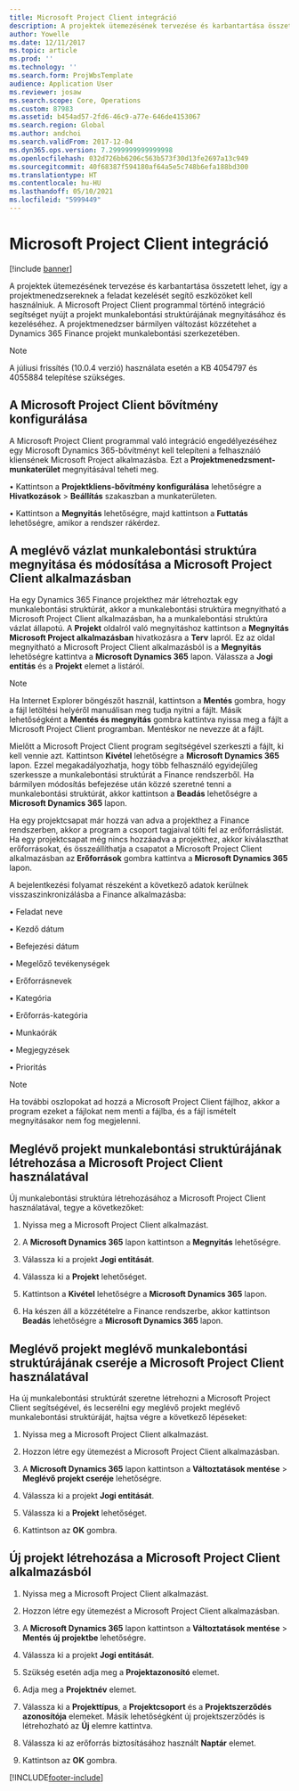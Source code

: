 ```yaml
---
title: Microsoft Project Client integráció
description: A projektek ütemezésének tervezése és karbantartása összetett lehet, így a projektmenedzsereknek a feladat kezelését segítő eszközöket kell használniuk. A Microsoft Project Client programmal történő integráció segítséget nyújt a projekt munkalebontási struktúrájának megnyitásához és kezeléséhez.
author: Yowelle
ms.date: 12/11/2017
ms.topic: article
ms.prod: ''
ms.technology: ''
ms.search.form: ProjWbsTemplate
audience: Application User
ms.reviewer: josaw
ms.search.scope: Core, Operations
ms.custom: 87983
ms.assetid: b454ad57-2fd6-46c9-a77e-646de4153067
ms.search.region: Global
ms.author: andchoi
ms.search.validFrom: 2017-12-04
ms.dyn365.ops.version: 7.2999999999999998
ms.openlocfilehash: 032d726bb6206c563b573f30d13fe2697a13c949
ms.sourcegitcommit: 40f68387f594180af64a5e5c748b6efa188bd300
ms.translationtype: HT
ms.contentlocale: hu-HU
ms.lasthandoff: 05/10/2021
ms.locfileid: "5999449"
---
```

# <a name="microsoft-project-client-integration"></a>Microsoft Project Client integráció

[!include [banner](../includes/banner.md)]

A projektek ütemezésének tervezése és karbantartása összetett lehet, így a projektmenedzsereknek a feladat kezelését segítő eszközöket kell használniuk. A Microsoft Project Client programmal történő integráció segítséget nyújt a projekt munkalebontási struktúrájának megnyitásához és kezeléséhez. A projektmenedzser bármilyen változást közzétehet a Dynamics 365 Finance projekt munkalebontási szerkezetében.

> [!NOTE]
> A júliusi frissítés (10.0.4 verzió) használata esetén a KB 4054797 és 4055884 telepítése szükséges.

## <a name="configure-the-microsoft-project-client-add-in"></a>A Microsoft Project Client bővítmény konfigurálása
A Microsoft Project Client programmal való integráció engedélyezéséhez egy Microsoft Dynamics 365-bővítményt kell telepíteni a felhasználó kliensének Microsoft Project alkalmazásba. Ezt a **Projektmenedzsment-munkaterület** megnyitásával teheti meg.

•   Kattintson a **Projektkliens-bővítmény konfigurálása** lehetőségre a **Hivatkozások** > **Beállítás** szakaszban a munkaterületen.

•   Kattintson a **Megnyitás** lehetőségre, majd kattintson a **Futtatás** lehetőségre, amikor a rendszer rákérdez.

## <a name="open-and-edit-an-existing-draft-work-breakdown-structure-in-microsoft-project-client"></a>A meglévő vázlat munkalebontási struktúra megnyitása és módosítása a Microsoft Project Client alkalmazásban
Ha egy Dynamics 365 Finance projekthez már létrehoztak egy munkalebontási struktúrát, akkor a munkalebontási struktúra megnyitható a Microsoft Project Client alkalmazásban, ha a munkalebontási struktúra vázlat állapotú. A **Projekt** oldalról való megnyitáshoz kattintson a **Megnyitás Microsoft Project alkalmazásban** hivatkozásra a **Terv** lapról. Ez az oldal megnyitható a Microsoft Project Client alkalmazásból is a **Megnyitás** lehetőségre kattintva a **Microsoft Dynamics 365** lapon. Válassza a **Jogi entitás** és a **Projekt** elemet a listáról.

> [!NOTE]
> Ha Internet Explorer böngészőt használ, kattintson a **Mentés** gombra, hogy a fájl letöltési helyéről manuálisan meg tudja nyitni a fájlt. Másik lehetőségként a **Mentés és megnyitás** gombra kattintva nyissa meg a fájlt a Microsoft Project Client programban. Mentéskor ne nevezze át a fájlt.

Mielőtt a Microsoft Project Client program segítségével szerkeszti a fájlt, ki kell vennie azt. Kattintson **Kivétel** lehetőségre a **Microsoft Dynamics 365** lapon. Ezzel megakadályozhatja, hogy több felhasználó egyidejűleg szerkessze a munkalebontási struktúrát a Finance rendszerből. Ha bármilyen módosítás befejezése után közzé szeretné tenni a munkalebontási struktúrát, akkor kattintson a **Beadás** lehetőségre a **Microsoft Dynamics 365** lapon.

Ha egy projektcsapat már hozzá van adva a projekthez a Finance rendszerben, akkor a program a csoport tagjaival tölti fel az erőforráslistát. Ha egy projektcsapat még nincs hozzáadva a projekthez, akkor kiválaszthat erőforrásokat, és összeállíthatja a csapatot a Microsoft Project Client alkalmazásban az **Erőforrások** gombra kattintva a **Microsoft Dynamics 365** lapon. 

A bejelentkezési folyamat részeként a következő adatok kerülnek visszaszinkronizálásba a Finance alkalmazásba:

•   Feladat neve

•   Kezdő dátum

•   Befejezési dátum

•   Megelőző tevékenységek

•   Erőforrásnevek

•   Kategória

•   Erőforrás-kategória

•   Munkaórák

•   Megjegyzések

•   Prioritás

> [!NOTE]
> Ha további oszlopokat ad hozzá a Microsoft Project Client fájlhoz, akkor a program ezeket a fájlokat nem menti a fájlba, és a fájl ismételt megnyitásakor nem fog megjelenni.

## <a name="create-the-work-breakdown-structure-for-an-existing-project-using-microsoft-project-client"></a>Meglévő projekt munkalebontási struktúrájának létrehozása a Microsoft Project Client használatával
Új munkalebontási struktúra létrehozásához a Microsoft Project Client használatával, tegye a következőket:


1.  Nyissa meg a Microsoft Project Client alkalmazást.

2.  A **Microsoft Dynamics 365** lapon kattintson a **Megnyitás** lehetőségre.

3.  Válassza ki a projekt **Jogi entitását**.

4.  Válassza ki a **Projekt** lehetőséget.

5.  Kattintson a **Kivétel** lehetőségre a **Microsoft Dynamics 365** lapon.

6.  Ha készen áll a közzétételre a Finance rendszerbe, akkor kattintson **Beadás** lehetőségre a **Microsoft Dynamics 365** lapon.

## <a name="replace-the-existing-work-breakdown-structure-for-an-existing-project-using-microsoft-project-client"></a>Meglévő projekt meglévő munkalebontási struktúrájának cseréje a Microsoft Project Client használatával
Ha új munkalebontási struktúrát szeretne létrehozni a Microsoft Project Client segítségével, és lecserélni egy meglévő projekt meglévő munkalebontási struktúráját, hajtsa végre a következő lépéseket:

1.  Nyissa meg a Microsoft Project Client alkalmazást.

2.  Hozzon létre egy ütemezést a Microsoft Project Client alkalmazásban.

3.  A **Microsoft Dynamics 365** lapon kattintson a **Változtatások mentése** > **Meglévő projekt cseréje** lehetőségre.

4.  Válassza ki a projekt **Jogi entitását**.

5.  Válassza ki a **Projekt** lehetőséget.

6.  Kattintson az **OK** gombra.

## <a name="create-a-new-project-from-within-microsoft-project-client"></a>Új projekt létrehozása a Microsoft Project Client alkalmazásból


1.  Nyissa meg a Microsoft Project Client alkalmazást.

2.  Hozzon létre egy ütemezést a Microsoft Project Client alkalmazásban.

3.  A **Microsoft Dynamics 365** lapon kattintson a **Változtatások mentése** > **Mentés új projektbe** lehetőségre.

4.  Válassza ki a projekt **Jogi entitását**.

5.  Szükség esetén adja meg a **Projektazonosító** elemet.

6.  Adja meg a **Projektnév** elemet.

7.  Válassza ki a **Projekttípus**, a **Projektcsoport** és a **Projektszerződés azonosítója** elemeket. Másik lehetőségként új projektszerződés is létrehozható az **Új** elemre kattintva.

8.  Válassza ki az erőforrás biztosításához használt **Naptár** elemet.

11. Kattintson az **OK** gombra.


[!INCLUDE[footer-include](../includes/footer-banner.md)]